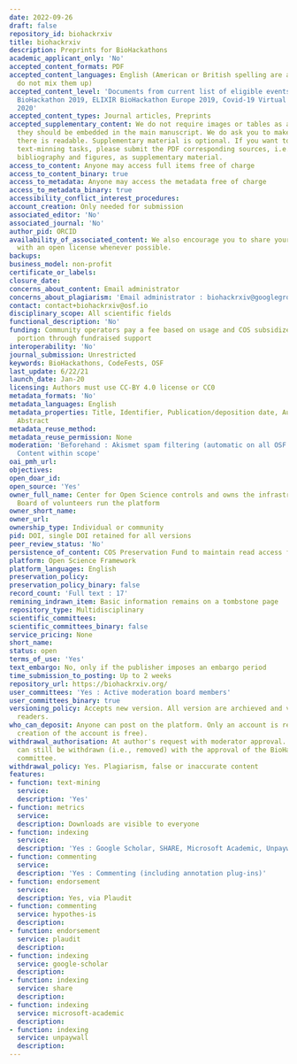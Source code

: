 ```yaml
---
date: 2022-09-26
draft: false
repository_id: biohackrxiv
title: biohackrxiv
description: Preprints for BioHackathons
academic_applicant_only: 'No'
accepted_content_formats: PDF
accepted_content_languages: English (American or British spelling are accepted but
  do not mix them up)
accepted_content_level: 'Documents from current list of eligible events : NBDC/DBCLS
  BioHackathon 2019, ELIXIR BioHackathon Europe 2019, Covid-19 Virtual BioHackathon
  2020'
accepted_content_types: Journal articles, Preprints
accepted_supplementary_content: We do not require images or tables as a separate file,
  they should be embedded in the main manuscript. We do ask you to make sure the information
  there is readable. Supplementary material is optional. If you want to faciliate
  text-minning tasks, please submit the PDF corresponding sources, i.e., Markdown,
  bibliography and figures, as supplementary material.
access_to_content: Anyone may access full items free of charge
access_to_content_binary: true
access_to_metadata: Anyone may access the metadata free of charge
access_to_metadata_binary: true
accessibility_conflict_interest_procedures:
account_creation: Only needed for submission
associated_editor: 'No'
associated_journal: 'No'
author_pid: ORCID
availability_of_associated_content: We also encourage you to share your code on GitHub,
  with an open license whenever possible.
backups:
business_model: non-profit
certificate_or_labels:
closure_date:
concerns_about_content: Email administrator
concerns_about_plagiarism: 'Email administrator : biohackrxiv@googlegroups.com'
contact: contact+biohackrxiv@osf.io
disciplinary_scope: All scientific fields
functional_description: 'No'
funding: Community operators pay a fee based on usage and COS subsidizes the other
  portion through fundraised support
interoperability: 'No'
journal_submission: Unrestricted
keywords: BioHackathons, CodeFests, OSF
last_update: 6/22/21
launch_date: Jan-20
licensing: Authors must use CC-BY 4.0 license or CC0
metadata_formats: 'No'
metadata_languages: English
metadata_properties: Title, Identifier, Publication/deposition date, Author name(s),
  Abstract
metadata_reuse_method:
metadata_reuse_permission: None
moderation: 'Beforehand : Akismet spam filtering (automatic on all OSF content) ,
  Content within scope'
oai_pmh_url:
objectives:
open_doar_id:
open_source: 'Yes'
owner_full_name: Center for Open Science controls and owns the infrastructure; Steering
  Board of volunteers run the platform
owner_short_name:
owner_url:
ownership_type: Individual or community
pid: DOI, single DOI retained for all versions
peer_review_status: 'No'
persistence_of_content: COS Preservation Fund to maintain read access for 50+ years
platform: Open Science Framework
platform_languages: English
preservation_policy:
preservation_policy_binary: false
record_count: 'Full text : 17'
remining_indrawn_item: Basic information remains on a tombstone page
repository_type: Multidisciplinary
scientific_committees:
scientific_committees_binary: false
service_pricing: None
short_name:
status: open
terms_of_use: 'Yes'
text_embargo: No, only if the publisher imposes an embargo period
time_submission_to_posting: Up to 2 weeks
repository_url: https://biohackrxiv.org/
user_committees: 'Yes : Active moderation board members'
user_committees_binary: true
versioning_policy: Accepts new version. All version are archieved and visible for
  readers.
who_can_deposit: Anyone can post on the platform. Only an account is required ( The
  creation of the account is free).
withdrawal_authorisation: At author's request with moderator approval. Accepted articles
  can still be withdrawn (i.e., removed) with the approval of the BioHackrXiv steering
  committee.
withdrawal_policy: Yes. Plagiarism, false or inaccurate content
features:
- function: text-mining
  service:
  description: 'Yes'
- function: metrics
  service:
  description: Downloads are visible to everyone
- function: indexing
  service:
  description: 'Yes : Google Scholar, SHARE, Microsoft Academic, Unpaywall'
- function: commenting
  service:
  description: 'Yes : Commenting (including annotation plug-ins)'
- function: endorsement
  service:
  description: Yes, via Plaudit
- function: commenting
  service: hypothes-is
  description:
- function: endorsement
  service: plaudit
  description:
- function: indexing
  service: google-scholar
  description:
- function: indexing
  service: share
  description:
- function: indexing
  service: microsoft-academic
  description:
- function: indexing
  service: unpaywall
  description:
---
```



